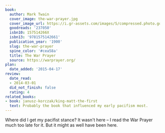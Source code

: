 ```yaml
---
book:
  author: Mark Twain
  cover_image: the-war-prayer.jpg
  cover_image_url: https://i.gr-assets.com/images/S/compressed.photo.goodreads.com/books/1375469139l/237050._SX98_.jpg
  goodreads: '237050'
  isbn10: 157514266X
  isbn13: '9781575142661'
  publication_year: '1900'
  slug: the-war-prayer
  spine_color: '#cea58a'
  title: The War Prayer
  source: https://warprayer.org/
plan:
  date_added: '2015-04-17'
review:
  date_read:
  - 2014-03-01
  did_not_finish: false
  rating: 4
related_books:
- book: janusz-korczak/king-matt-the-first
  text: Probably the book that influenced my early pacifism most.
---
```

Where did I get my pacifist stance? It wasn't here – I read the War Prayer much too late for it. But it might as well
have been here.

